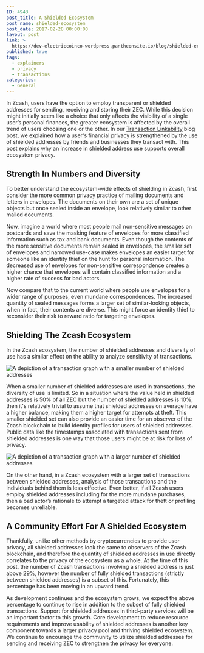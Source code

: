 ```yaml
---
ID: 4943
post_title: A Shielded Ecosystem
post_name: shielded-ecosystem
post_date: 2017-02-28 00:00:00
layout: post
link: >
  https://dev-electriccoinco-wordpress.pantheonsite.io/blog/shielded-ecosystem/
published: true
tags:
  - explainers
  - privacy
  - transactions
categories:
  - General
---
```

<p>In Zcash, users have the option to employ transparent or shielded addresses for sending, receiving and storing their ZEC. While this decision might initially seem like a choice that only affects the visibility of a single user’s personal finances, the greater ecosystem is affected by the overall trend of users choosing one or the other. In our <a class="reference external" href="/blog/transaction-linkability/">Transaction Linkability</a> blog post, we explained how a user's financial privacy is strengthened by the use of shielded addresses by friends and businesses they transact with. This post explains why an increase in shielded address use supports overall ecosystem privacy.</p>
<div class="section" id="strength-in-numbers-and-diversity">
<h2>Strength In Numbers and Diversity</h2>
<p>To better understand the ecosystem-wide effects of shielding in Zcash, first consider the more common privacy practice of mailing documents and letters in envelopes. The documents on their own are a set of unique objects but once sealed inside an envelope, look relatively similar to other mailed documents.</p>
<p>Now, imagine a world where most people mail non-sensitive messages on postcards and save the masking feature of envelopes for more classified information such as tax and bank documents. Even though the contents of the more sensitive documents remain sealed in envelopes, the smaller set of envelopes and narrowed use-case makes envelopes an easier target for someone like an identity thief on the hunt for personal information. The decreased use of envelopes for non-sensitive correspondence creates a higher chance that envelopes will contain classified information and a higher rate of success for bad actors.</p>
<p>Now compare that to the current world where people use envelopes for a wider range of purposes, even mundane correspondences. The increased quantity of sealed messages forms a larger set of similar-looking objects, when in fact, their contents are diverse. This might force an identity thief to reconsider their risk to reward ratio for targeting envelopes.</p>
</div>
<div class="section" id="shielding-the-zcash-ecosystem">
<h2>Shielding The Zcash Ecosystem</h2>
<p>In the Zcash ecosystem, the number of shielded addresses and diversity of use has a similar effect on the ability to analyze sensitivity of transactions.</p>
<div class="figure align-center">
<img alt="A depiction of a transaction graph with a smaller number of shielded addresses" class="center-image high-res-image" src="/wp-content/uploads/2017/02/ecosystems-more-t.png"/></div>
<p>When a smaller number of shielded addresses are used in transactions, the diversity of use is limited. So in a situation where the value held in shielded addresses is 50% of all ZEC but the number of shielded addresses is 10%, then it's relatively trivial to assume that shielded addresses on average have a higher balance, making them a higher target for attempts at theft. This smaller shielded set can also provide an easier time for an observer of the Zcash blockchain to build identity profiles for users of shielded addresses. Public data like the timestamps associated with transactions sent from shielded addresses is one way that those users might be at risk for loss of privacy.</p>
<div class="figure align-center">
<img alt="A depiction of a transaction graph with a larger number of shielded addresses" class="center-image high-res-image" src="/wp-content/uploads/2017/02/ecosystems-more-z.png"/></div>
<p>On the other hand, in a Zcash ecosystem with a larger set of transactions between shielded addresses, analysis of those transactions and the individuals behind them is less effective. Even better, if all Zcash users employ shielded addresses including for the more mundane purchases, then a bad actor’s rationale to attempt a targeted attack for theft or profiling becomes unreliable.</p>
</div>
<div class="section" id="a-community-effort-for-a-shielded-ecosystem">
<h2>A Community Effort For A Shielded Ecosystem</h2>
<p>Thankfully, unlike other methods by cryptocurrencies to provide user privacy, all shielded addresses look the same to observers of the Zcash blockchain, and therefore the quantity of shielded addresses in use directly correlates to the privacy of the ecosystem as a whole.  At the time of this post, the number of Zcash transactions involving a shielded address is just above <a class="reference external" href="https://explorer.zcha.in/statistics/network">29%</a>, however the number of fully shielded transactions (strictly between shielded addresses) is a subset of this. Fortunately, this percentage has been moving in an upward trend.</p>
<p>As development continues and the ecosystem grows, we expect the above percentage to continue to rise in addition to the subset of fully shielded transactions. Support for shielded addresses in third-party services will be an important factor to this growth. Core development to reduce resource requirements and improve usability of shielded addresses is another key component towards a larger privacy pool and thriving shielded ecosystem. We continue to encourage the community to utilize shielded addresses for sending and receiving ZEC to strengthen the privacy for everyone.</p>
</div>
